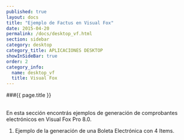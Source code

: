 ```yaml
--- 
published: true 
layout: docs 
title: "Ejemplo de Factus en Visual Fox" 
date: 2015-04-20 
permalink: /docs/desktop_vf.html 
section: sidebar
category: desktop 
category_title: APLICACIONES DESKTOP 
showInSideBar: true
order: 2
category_info:
  name: desktop_vf
  title: Visual Fox
---
```


###{{ page.title }}

<br/>
En esta sección encontrás ejemplos de generación de comprobantes electrónicos en Visual Fox Pro 8.0.

1) Ejemplo de la generación de una Boleta Electrónica con 4 Items.


<style type="text/css">
  .gist-file
  .gist-data {max-height: 500px;}
</style>

<script src="https://gist.github.com/factus-lib/23201a667b7e68869a2f.js"></script>
